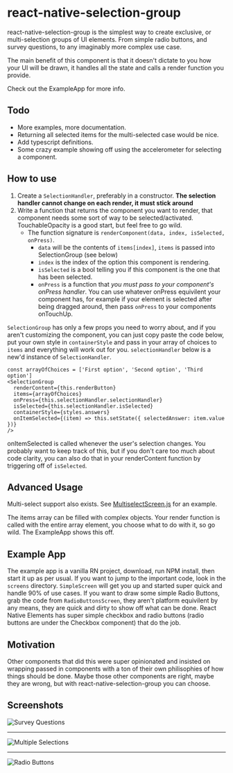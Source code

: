 # react-native-selection-group

react-native-selection-group is the simplest way to create exclusive, or multi-selection groups of UI elements. From simple radio buttons, and survey questions, to any imaginably more complex use case.

The main benefit of this component is that it doesn't dictate to you how your UI will be drawn, it handles all the state and calls a render function you provide.

Check out the ExampleApp for more info.

## Todo
* More examples, more documentation. 
* Returning all selected items for the multi-selected case would be nice.
* Add typescript definitions.
* Some crazy example showing off using the accelerometer for selecting a component.

## How to use
1. Create a ``SelectionHandler``, preferably in a constructor. **The selection handler cannot change on each render, it must stick around**
2. Write a function that returns the component you want to render, that component needs some sort of way to be selected/activated. TouchableOpacity is a good start, but feel free to go wild. 
    * The function signature is ``renderComponent(data, index, isSelected, onPress)``. 
        * ``data`` will be the contents of ``items[index]``, ``items`` is passed into SelectionGroup (see below) 
        * ``index`` is the index of the option this component is rendering.
        * ``isSelected`` is a bool telling you if this component is the one that has been selected.
        * ``onPress`` is a function that *you must pass to your component's onPress handler*. You can use whatever onPress equivilent your component has, for example if your element is selected after being dragged around, then pass ``onPress`` to your components onTouchUp. 

``SelectionGroup`` has only a few props you need to worry about, and if you aren't customizing the component, you can just copy paste the code below, put your own style in ``containerStyle`` and pass in your array of choices to ``items`` and everything will work out for you. ``selectionHandler`` below is a new'd instance of ``SelectionHandler``.

```
const arrayOfChoices = ['First option', 'Second option', 'Third option']
<SelectionGroup 
  renderContent={this.renderButton}
  items={arrayOfChoices}
  onPress={this.selectionHandler.selectionHandler}
  isSelected={this.selectionHandler.isSelected}
  containerStyle={styles.answers}
  onItemSelected={(item) => this.setState({ selectedAnswer: item.value })}
/>
```

onItemSelected is called whenever the user's selection changes. You probably want to keep track of this, but if you don't care too much about code clarity, you can also do that in your renderContent function by triggering off of ``isSelected``.

## Advanced Usage
Multi-select support also exists. See [MultiselectScreen.js](https://github.com/devlinb/react-native-selection-group/blob/master/ExampleApp/screens/MultiselectScreen.js) for an example.

The items array can be filled with complex objects. Your render function is called with the entire array element, you choose what to do with it, so go wild. The ExampleApp shows this off.

## Example App
The example app is a vanilla RN project, download, run NPM install, then start it up as per usual. If you want to jump to the important code, look in the ``screens`` directory. ``SimpleScreen`` will get you up and started super quick and handle 90% of use cases. If you want to draw some simple Radio Buttons, grab the code from ``RadioButtonsScreen``, they aren't platform equivilent by any means, they are quick and dirty to show off what can be done. React Native Elements has super simple checkbox and radio buttons (radio buttons are under the Checkbox component) that do the job.

## Motivation
Other components that did this were super opinionated and insisted on wrapping passed in components with a ton of their own philisophies of how things should be done. Maybe those other components are right, maybe they are wrong, but with react-native-selection-group you can choose.

## Screenshots
![Survey Questions](https://i.imgur.com/I1qx6Pg.png)

---

![Multiple Selections](https://i.imgur.com/HiZUjzm.png)

---

![Radio Buttons](https://i.imgur.com/tlY99CI.png)

